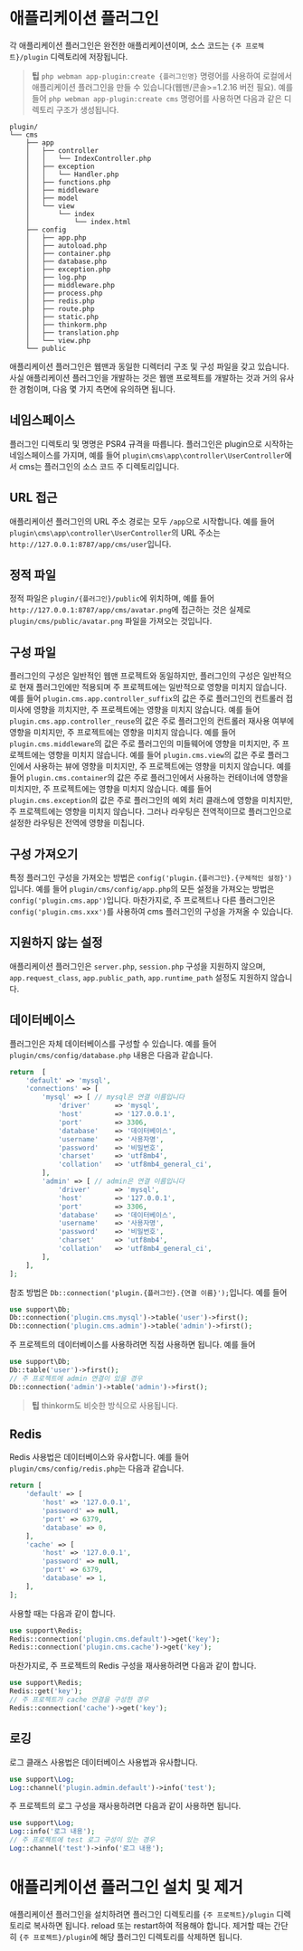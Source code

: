 # 애플리케이션 플러그인
각 애플리케이션 플러그인은 완전한 애플리케이션이며, 소스 코드는 `{주 프로젝트}/plugin` 디렉토리에 저장됩니다.

> **팁**
> `php webman app-plugin:create {플러그인명}` 명령어를 사용하여 로컬에서 애플리케이션 플러그인을 만들 수 있습니다(웹맨/콘솔>=1.2.16 버전 필요).
예를 들어 `php webman app-plugin:create cms` 명령어를 사용하면 다음과 같은 디렉토리 구조가 생성됩니다.

```plaintext
plugin/
└── cms
    ├── app
    │   ├── controller
    │   │   └── IndexController.php
    │   ├── exception
    │   │   └── Handler.php
    │   ├── functions.php
    │   ├── middleware
    │   ├── model
    │   └── view
    │       └── index
    │           └── index.html
    ├── config
    │   ├── app.php
    │   ├── autoload.php
    │   ├── container.php
    │   ├── database.php
    │   ├── exception.php
    │   ├── log.php
    │   ├── middleware.php
    │   ├── process.php
    │   ├── redis.php
    │   ├── route.php
    │   ├── static.php
    │   ├── thinkorm.php
    │   ├── translation.php
    │   └── view.php
    └── public
```

애플리케이션 플러그인은 웹맨과 동일한 디렉터리 구조 및 구성 파일을 갖고 있습니다. 사실 애플리케이션 플러그인을 개발하는 것은 웹맨 프로젝트를 개발하는 것과 거의 유사한 경험이며, 다음 몇 가지 측면에 유의하면 됩니다.

## 네임스페이스
플러그인 디렉토리 및 명명은 PSR4 규격을 따릅니다. 플러그인은 plugin으로 시작하는 네임스페이스를 가지며, 예를 들어 `plugin\cms\app\controller\UserController`에서 cms는 플러그인의 소스 코드 주 디렉토리입니다.

## URL 접근
애플리케이션 플러그인의 URL 주소 경로는 모두 `/app`으로 시작합니다. 예를 들어 `plugin\cms\app\controller\UserController`의 URL 주소는 `http://127.0.0.1:8787/app/cms/user`입니다.

## 정적 파일
정적 파일은 `plugin/{플러그인}/public`에 위치하며, 예를 들어 `http://127.0.0.1:8787/app/cms/avatar.png`에 접근하는 것은 실제로 `plugin/cms/public/avatar.png` 파일을 가져오는 것입니다.

## 구성 파일
플러그인의 구성은 일반적인 웹맨 프로젝트와 동일하지만, 플러그인의 구성은 일반적으로 현재 플러그인에만 적용되며 주 프로젝트에는 일반적으로 영향을 미치지 않습니다. 
예를 들어 `plugin.cms.app.controller_suffix`의 값은 주로 플러그인의 컨트롤러 접미사에 영향을 끼치지만, 주 프로젝트에는 영향을 미치지 않습니다.
예를 들어 `plugin.cms.app.controller_reuse`의 값은 주로 플러그인의 컨트롤러 재사용 여부에 영향을 미치지만, 주 프로젝트에는 영향을 미치지 않습니다.
예를 들어 `plugin.cms.middleware`의 값은 주로 플러그인의 미들웨어에 영향을 미치지만, 주 프로젝트에는 영향을 미치지 않습니다.
예를 들어 `plugin.cms.view`의 값은 주로 플러그인에서 사용하는 뷰에 영향을 미치지만, 주 프로젝트에는 영향을 미치지 않습니다.
예를 들어 `plugin.cms.container`의 값은 주로 플러그인에서 사용하는 컨테이너에 영향을 미치지만, 주 프로젝트에는 영향을 미치지 않습니다.
예를 들어 `plugin.cms.exception`의 값은 주로 플러그인의 예외 처리 클래스에 영향을 미치지만, 주 프로젝트에는 영향을 미치지 않습니다.
그러나 라우팅은 전역적이므로 플러그인으로 설정한 라우팅은 전역에 영향을 미칩니다.

## 구성 가져오기
특정 플러그인 구성을 가져오는 방법은 `config('plugin.{플러그인}.{구체적인 설정}')`입니다. 예를 들어 `plugin/cms/config/app.php`의 모든 설정을 가져오는 방법은 `config('plugin.cms.app')`입니다. 
마찬가지로, 주 프로젝트나 다른 플러그인은 `config('plugin.cms.xxx')`를 사용하여 cms 플러그인의 구성을 가져올 수 있습니다.

## 지원하지 않는 설정
애플리케이션 플러그인은 `server.php`, `session.php` 구성을 지원하지 않으며, `app.request_class`, `app.public_path`, `app.runtime_path` 설정도 지원하지 않습니다.

## 데이터베이스
플러그인은 자체 데이터베이스를 구성할 수 있습니다. 예를 들어 `plugin/cms/config/database.php` 내용은 다음과 같습니다.
```php
return  [
    'default' => 'mysql',
    'connections' => [
        'mysql' => [ // mysql은 연결 이름입니다
            'driver'      => 'mysql',
            'host'        => '127.0.0.1',
            'port'        => 3306,
            'database'    => '데이터베이스',
            'username'    => '사용자명',
            'password'    => '비밀번호',
            'charset'     => 'utf8mb4',
            'collation'   => 'utf8mb4_general_ci',
        ],
        'admin' => [ // admin은 연결 이름입니다
            'driver'      => 'mysql',
            'host'        => '127.0.0.1',
            'port'        => 3306,
            'database'    => '데이터베이스',
            'username'    => '사용자명',
            'password'    => '비밀번호',
            'charset'     => 'utf8mb4',
            'collation'   => 'utf8mb4_general_ci',
        ],
    ],
];
```
참조 방법은 `Db::connection('plugin.{플러그인}.{연결 이름}');`입니다. 예를 들어
```php
use support\Db;
Db::connection('plugin.cms.mysql')->table('user')->first();
Db::connection('plugin.cms.admin')->table('admin')->first();
```
주 프로젝트의 데이터베이스를 사용하려면 직접 사용하면 됩니다. 예를 들어
```php
use support\Db;
Db::table('user')->first();
// 주 프로젝트에 admin 연결이 있을 경우
Db::connection('admin')->table('admin')->first();
```
> **팁**
> thinkorm도 비슷한 방식으로 사용됩니다.

## Redis
Redis 사용법은 데이터베이스와 유사합니다. 예를 들어 `plugin/cms/config/redis.php`는 다음과 같습니다.
```php
return [
    'default' => [
        'host' => '127.0.0.1',
        'password' => null,
        'port' => 6379,
        'database' => 0,
    ],
    'cache' => [
        'host' => '127.0.0.1',
        'password' => null,
        'port' => 6379,
        'database' => 1,
    ],
];
```
사용할 때는 다음과 같이 합니다.
```php
use support\Redis;
Redis::connection('plugin.cms.default')->get('key');
Redis::connection('plugin.cms.cache')->get('key');
```
마찬가지로, 주 프로젝트의 Redis 구성을 재사용하려면 다음과 같이 합니다.
```php
use support\Redis;
Redis::get('key');
// 주 프로젝트가 cache 연결을 구성한 경우
Redis::connection('cache')->get('key');
```

## 로깅
로그 클래스 사용법은 데이터베이스 사용법과 유사합니다.
```php
use support\Log;
Log::channel('plugin.admin.default')->info('test');
```
주 프로젝트의 로그 구성을 재사용하려면 다음과 같이 사용하면 됩니다.
```php
use support\Log;
Log::info('로그 내용');
// 주 프로젝트에 test 로그 구성이 있는 경우
Log::channel('test')->info('로그 내용');
```

# 애플리케이션 플러그인 설치 및 제거
애플리케이션 플러그인을 설치하려면 플러그인 디렉토리를 `{주 프로젝트}/plugin` 디렉토리로 복사하면 됩니다. reload 또는 restart하여 적용해야 합니다.
제거할 때는 간단히 `{주 프로젝트}/plugin`에 해당 플러그인 디렉토리를 삭제하면 됩니다.
